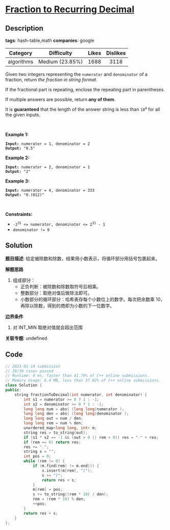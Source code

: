 # [Fraction to Recurring Decimal](https://leetcode.com/problems/fraction-to-recurring-decimal/description/)

## Description

**tags**: hash-table,math
**companies**: google

|  Category  |   Difficulty    | Likes | Dislikes |
| :--------: | :-------------: | :---: | :------: |
| algorithms | Medium (23.85%) | 1688  |   3118   |

<p>Given two integers representing the <code>numerator</code> and <code>denominator</code> of a fraction, return <em>the fraction in string format</em>.</p>

<p>If the fractional part is repeating, enclose the repeating part in parentheses.</p>

<p>If multiple answers are possible, return <strong>any of them</strong>.</p>

<p>It is <strong>guaranteed</strong> that the length of the answer string is less than <code>10<sup>4</sup></code> for all the given inputs.</p>

<p>&nbsp;</p>
<p><strong>Example 1:</strong></p>

<pre><code><strong>Input:</strong> numerator = 1, denominator = 2
<strong>Output:</strong> &quot;0.5&quot;</code></pre>

<p><strong>Example 2:</strong></p>

<pre><code><strong>Input:</strong> numerator = 2, denominator = 1
<strong>Output:</strong> &quot;2&quot;</code></pre>

<p><strong>Example 3:</strong></p>

<pre><code><strong>Input:</strong> numerator = 4, denominator = 333
<strong>Output:</strong> &quot;0.(012)&quot;</code></pre>

<p>&nbsp;</p>
<p><strong>Constraints:</strong></p>

<ul>
  <li><code>-2<sup>31</sup> &lt;=&nbsp;numerator, denominator &lt;= 2<sup>31</sup> - 1</code></li>
  <li><code>denominator != 0</code></li>
</ul>

## Solution

**题目描述**: 给定被除数和除数，结果用小数表示，将循环部分用括号包裹起来。

**解题思路**

1. 组成部分：
   - 正负判断：被除数和除数取符号后相乘。
   - 整数部分：取绝对值后做除法即可。
   - 小数部分的循环部分：哈希表存每个小数位上的数字。每次把余数乘 10，再除以除数，得到的商即为小数的下一位数字。

**边界条件**

1. 对 INT_MIN 取绝对值就会超出范围

**关联专题**: undefined

## Code

```cpp
// 2023-01-14 submission
// 39/39 cases passed
// Runtime: 4 ms, faster than 41.79% of C++ online submissions.
// Memory Usage: 6.4 MB, less than 37.02% of C++ online submissions.
class Solution {
public:
    string fractionToDecimal(int numerator, int denominator) {
        int s1 = numerator >= 0 ? 1 : -1;
        int s2 = denominator >= 0 ? 1 : -1;
        long long num = abs( (long long)numerator );
        long long den = abs( (long long)denominator );
        long long out = num / den;
        long long rem = num % den;
        unordered_map<long long, int> m;
        string res = to_string(out);
        if (s1 * s2 == -1 && (out > 0 || rem > 0)) res = "-" + res;
        if (rem == 0) return res;
        res += ".";
        string s = "";
        int pos = 0;
        while (rem != 0) {
            if (m.find(rem) != m.end()) {
                s.insert(m[rem], "(");
                s += ")";
                return res + s;
            }
            m[rem] = pos;
            s += to_string((rem * 10) / den);
            rem = (rem * 10) % den;
            ++pos;
        }
        return res + s;
    }
};
```
